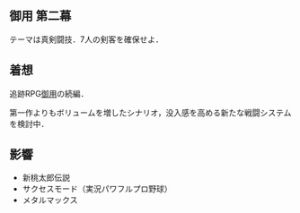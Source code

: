 ## 御用 第二幕

テーマは真剣闘技．7人の剣客を確保せよ．

## 着想

追跡RPG[御用](https://plicy.net/GamePlay/1433)の続編．


第一作よりもボリュームを増したシナリオ，没入感を高める新たな戦闘システムを検討中．

## 影響

- 新桃太郎伝説
- サクセスモード（実況パワフルプロ野球）
- メタルマックス
